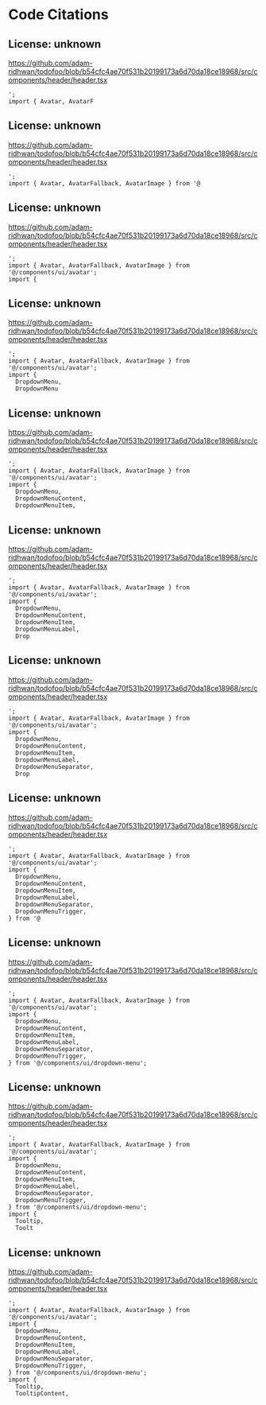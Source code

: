 # Code Citations

## License: unknown
https://github.com/adam-ridhwan/todofoo/blob/b54cfc4ae70f531b20199173a6d70da18ce18968/src/components/header/header.tsx

```
';
import { Avatar, AvatarF
```


## License: unknown
https://github.com/adam-ridhwan/todofoo/blob/b54cfc4ae70f531b20199173a6d70da18ce18968/src/components/header/header.tsx

```
';
import { Avatar, AvatarFallback, AvatarImage } from '@
```


## License: unknown
https://github.com/adam-ridhwan/todofoo/blob/b54cfc4ae70f531b20199173a6d70da18ce18968/src/components/header/header.tsx

```
';
import { Avatar, AvatarFallback, AvatarImage } from '@/components/ui/avatar';
import {
```


## License: unknown
https://github.com/adam-ridhwan/todofoo/blob/b54cfc4ae70f531b20199173a6d70da18ce18968/src/components/header/header.tsx

```
';
import { Avatar, AvatarFallback, AvatarImage } from '@/components/ui/avatar';
import {
  DropdownMenu,
  DropdownMenu
```


## License: unknown
https://github.com/adam-ridhwan/todofoo/blob/b54cfc4ae70f531b20199173a6d70da18ce18968/src/components/header/header.tsx

```
';
import { Avatar, AvatarFallback, AvatarImage } from '@/components/ui/avatar';
import {
  DropdownMenu,
  DropdownMenuContent,
  DropdownMenuItem,
```


## License: unknown
https://github.com/adam-ridhwan/todofoo/blob/b54cfc4ae70f531b20199173a6d70da18ce18968/src/components/header/header.tsx

```
';
import { Avatar, AvatarFallback, AvatarImage } from '@/components/ui/avatar';
import {
  DropdownMenu,
  DropdownMenuContent,
  DropdownMenuItem,
  DropdownMenuLabel,
  Drop
```


## License: unknown
https://github.com/adam-ridhwan/todofoo/blob/b54cfc4ae70f531b20199173a6d70da18ce18968/src/components/header/header.tsx

```
';
import { Avatar, AvatarFallback, AvatarImage } from '@/components/ui/avatar';
import {
  DropdownMenu,
  DropdownMenuContent,
  DropdownMenuItem,
  DropdownMenuLabel,
  DropdownMenuSeparator,
  Drop
```


## License: unknown
https://github.com/adam-ridhwan/todofoo/blob/b54cfc4ae70f531b20199173a6d70da18ce18968/src/components/header/header.tsx

```
';
import { Avatar, AvatarFallback, AvatarImage } from '@/components/ui/avatar';
import {
  DropdownMenu,
  DropdownMenuContent,
  DropdownMenuItem,
  DropdownMenuLabel,
  DropdownMenuSeparator,
  DropdownMenuTrigger,
} from '@
```


## License: unknown
https://github.com/adam-ridhwan/todofoo/blob/b54cfc4ae70f531b20199173a6d70da18ce18968/src/components/header/header.tsx

```
';
import { Avatar, AvatarFallback, AvatarImage } from '@/components/ui/avatar';
import {
  DropdownMenu,
  DropdownMenuContent,
  DropdownMenuItem,
  DropdownMenuLabel,
  DropdownMenuSeparator,
  DropdownMenuTrigger,
} from '@/components/ui/dropdown-menu';
```


## License: unknown
https://github.com/adam-ridhwan/todofoo/blob/b54cfc4ae70f531b20199173a6d70da18ce18968/src/components/header/header.tsx

```
';
import { Avatar, AvatarFallback, AvatarImage } from '@/components/ui/avatar';
import {
  DropdownMenu,
  DropdownMenuContent,
  DropdownMenuItem,
  DropdownMenuLabel,
  DropdownMenuSeparator,
  DropdownMenuTrigger,
} from '@/components/ui/dropdown-menu';
import {
  Tooltip,
  Toolt
```


## License: unknown
https://github.com/adam-ridhwan/todofoo/blob/b54cfc4ae70f531b20199173a6d70da18ce18968/src/components/header/header.tsx

```
';
import { Avatar, AvatarFallback, AvatarImage } from '@/components/ui/avatar';
import {
  DropdownMenu,
  DropdownMenuContent,
  DropdownMenuItem,
  DropdownMenuLabel,
  DropdownMenuSeparator,
  DropdownMenuTrigger,
} from '@/components/ui/dropdown-menu';
import {
  Tooltip,
  TooltipContent,
```

